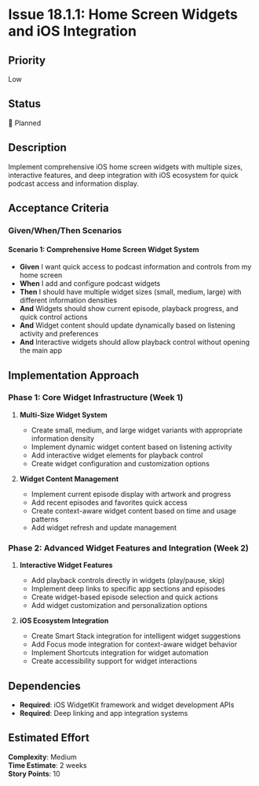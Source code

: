 # Issue 18.1.1: Home Screen Widgets and iOS Integration

## Priority
Low

## Status
🔄 Planned

## Description
Implement comprehensive iOS home screen widgets with multiple sizes, interactive features, and deep integration with iOS ecosystem for quick podcast access and information display.

## Acceptance Criteria

### Given/When/Then Scenarios

#### Scenario 1: Comprehensive Home Screen Widget System
- **Given** I want quick access to podcast information and controls from my home screen
- **When** I add and configure podcast widgets
- **Then** I should have multiple widget sizes (small, medium, large) with different information densities
- **And** Widgets should show current episode, playback progress, and quick control actions
- **And** Widget content should update dynamically based on listening activity and preferences
- **And** Interactive widgets should allow playback control without opening the main app

## Implementation Approach

### Phase 1: Core Widget Infrastructure (Week 1)
1. **Multi-Size Widget System**
   - Create small, medium, and large widget variants with appropriate information density
   - Implement dynamic widget content based on listening activity
   - Add interactive widget elements for playback control
   - Create widget configuration and customization options

2. **Widget Content Management**
   - Implement current episode display with artwork and progress
   - Add recent episodes and favorites quick access
   - Create context-aware widget content based on time and usage patterns
   - Add widget refresh and update management

### Phase 2: Advanced Widget Features and Integration (Week 2)
1. **Interactive Widget Features**
   - Add playback controls directly in widgets (play/pause, skip)
   - Implement deep links to specific app sections and episodes
   - Create widget-based episode selection and quick actions
   - Add widget customization and personalization options

2. **iOS Ecosystem Integration**
   - Create Smart Stack integration for intelligent widget suggestions
   - Add Focus mode integration for context-aware widget behavior
   - Implement Shortcuts integration for widget automation
   - Create accessibility support for widget interactions

## Dependencies
- **Required**: iOS WidgetKit framework and widget development APIs
- **Required**: Deep linking and app integration systems

## Estimated Effort
**Complexity**: Medium  
**Time Estimate**: 2 weeks  
**Story Points**: 10